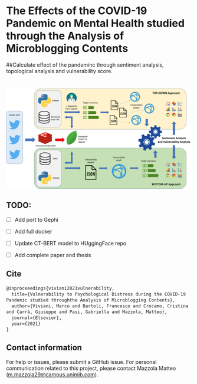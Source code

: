 # The Effects of the COVID-19 Pandemic on Mental Health studied through the Analysis of Microblogging Contents ​
##Calculate effect of the pandeminc through sentiment analysis, topological analysis and vulnerability score.
#
![architettura](https://github.com/chumpblocckami/covid-effects-microblogging-content/blob/main/architettura.png)

## TODO:
- [ ] Add port to Gephi
- [ ] Add full docker
- [ ] Update CT-BERT model to HUggingFace repo
- [ ] Add complete paper and thesis


## Cite
```
@inproceeedings{viviani2021vulnerability,
  title={Vulnerability to Psychological Distress during the COVID-19 Pandemic studied throughthe Analysis of Microblogging Contents},
  author={Viviani, Marco and Bartoli, Francesco and Crocamo, Cristina and Carrà, Giuseppe and Pasi, Gabriella and Mazzola, Matteo},
  journal={Elsevier},
  year={2021}
}
```

## Contact information
For help or issues, please submit a GitHub issue.
For personal communication related to this project, please contact Mazzola Matteo (m.mazzola29@campus.unimib.com).
